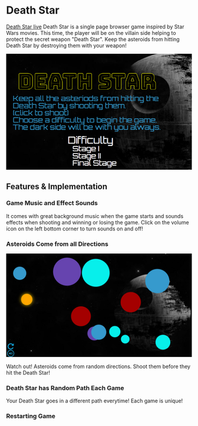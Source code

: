 # Death Star

[Death Star live][heroku]
Death Star is a single page browser game inspired by Star Wars movies.
This time, the player will be on the villain side helping to protect the
secret weapon "Death Star". Keep the asteroids from hitting Death Star by
destroying them with your weapon!

![game](./docs/wireframes/start-demo.png)

[heroku]: https://kobe1104.github.io/Death-Star/

## Features & Implementation

### Game Music and Effect Sounds
  It comes with great background music when the game starts and
  sounds effects when shooting and winning or losing the game.
  Click on the volume icon on the left bottom corner to turn sounds on
  and off!
### Asteroids Come from all Directions
![game](./docs/wireframes/game-demo.png)

  Watch out! Asteroids come from random directions. Shoot them before they
  hit the Death Star!
### Death Star has Random Path Each Game
  Your Death Star goes in a different path everytime! Each game is unique!
### Restarting Game
